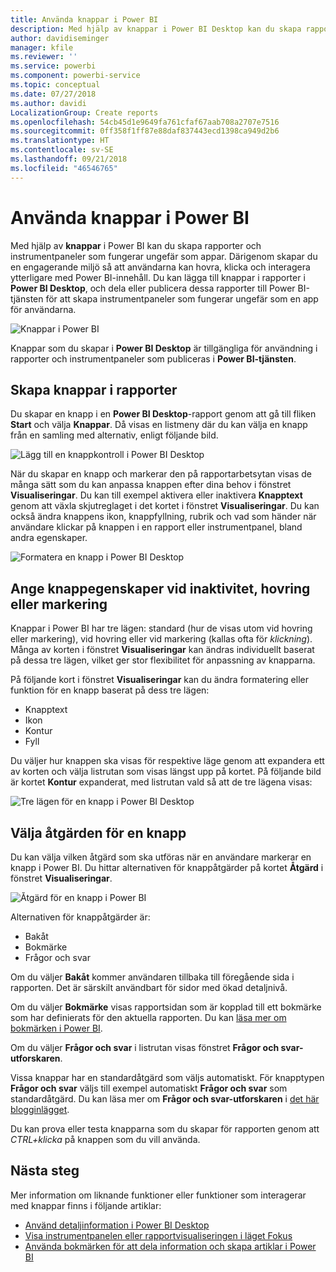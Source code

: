 ```yaml
---
title: Använda knappar i Power BI
description: Med hjälp av knappar i Power BI Desktop kan du skapa rapporter och instrumentpaneler som fungerar som appar, och fördjupa interaktionen med användare
author: davidiseminger
manager: kfile
ms.reviewer: ''
ms.service: powerbi
ms.component: powerbi-service
ms.topic: conceptual
ms.date: 07/27/2018
ms.author: davidi
LocalizationGroup: Create reports
ms.openlocfilehash: 54cb45d1e9649fa761cfaf67aab708a2707e7516
ms.sourcegitcommit: 0ff358f1ff87e88daf837443ecd1398ca949d2b6
ms.translationtype: HT
ms.contentlocale: sv-SE
ms.lasthandoff: 09/21/2018
ms.locfileid: "46546765"
---
```

# <a name="using-buttons-in-power-bi"></a>Använda knappar i Power BI
Med hjälp av **knappar** i Power BI kan du skapa rapporter och instrumentpaneler som fungerar ungefär som appar. Därigenom skapar du en engagerande miljö så att användarna kan hovra, klicka och interagera ytterligare med Power BI-innehåll. Du kan lägga till knappar i rapporter i **Power BI Desktop**, och dela eller publicera dessa rapporter till Power BI-tjänsten för att skapa instrumentpaneler som fungerar ungefär som en app för användarna.

![Knappar i Power BI](media/desktop-buttons/desktop-buttons_01.png)

Knappar som du skapar i **Power BI Desktop** är tillgängliga för användning i rapporter och instrumentpaneler som publiceras i **Power BI-tjänsten**.

## <a name="creating-buttons-in-reports"></a>Skapa knappar i rapporter
Du skapar en knapp i en **Power BI Desktop**-rapport genom att gå till fliken **Start** och välja **Knappar**. Då visas en listmeny där du kan välja en knapp från en samling med alternativ, enligt följande bild. 

![Lägg till en knappkontroll i Power BI Desktop](media/desktop-buttons/desktop-buttons_02.png)

När du skapar en knapp och markerar den på rapportarbetsytan visas de många sätt som du kan anpassa knappen efter dina behov i fönstret **Visualiseringar**. Du kan till exempel aktivera eller inaktivera **Knapptext** genom att växla skjutreglaget i det kortet i fönstret **Visualiseringar**. Du kan också ändra knappens ikon, knappfyllning, rubrik och vad som händer när användare klickar på knappen i en rapport eller instrumentpanel, bland andra egenskaper.

![Formatera en knapp i Power BI Desktop](media/desktop-buttons/desktop-buttons_03.png)

## <a name="set-button-properties-when-idle-hovered-over-or-selected"></a>Ange knappegenskaper vid inaktivitet, hovring eller markering

Knappar i Power BI har tre lägen: standard (hur de visas utom vid hovring eller markering), vid hovring eller vid markering (kallas ofta för *klickning*). Många av korten i fönstret **Visualiseringar** kan ändras individuellt baserat på dessa tre lägen, vilket ger stor flexibilitet för anpassning av knapparna.

På följande kort i fönstret **Visualiseringar** kan du ändra formatering eller funktion för en knapp baserat på dess tre lägen:

* Knapptext
* Ikon
* Kontur
* Fyll

Du väljer hur knappen ska visas för respektive läge genom att expandera ett av korten och välja listrutan som visas längst upp på kortet. På följande bild är kortet **Kontur** expanderat, med listrutan vald så att de tre lägena visas:

![Tre lägen för en knapp i Power BI Desktop](media/desktop-buttons/desktop-buttons_04.png)


## <a name="select-the-action-for-a-button"></a>Välja åtgärden för en knapp

Du kan välja vilken åtgärd som ska utföras när en användare markerar en knapp i Power BI. Du hittar alternativen för knappåtgärder på kortet **Åtgärd** i fönstret **Visualiseringar**.

![Åtgärd för en knapp i Power BI](media/desktop-buttons/desktop-buttons_05.png)

Alternativen för knappåtgärder är:

* Bakåt
* Bokmärke
* Frågor och svar

Om du väljer **Bakåt** kommer användaren tillbaka till föregående sida i rapporten. Det är särskilt användbart för sidor med ökad detaljnivå.

Om du väljer **Bokmärke** visas rapportsidan som är kopplad till ett bokmärke som har definierats för den aktuella rapporten. Du kan [läsa mer om bokmärken i Power BI](desktop-bookmarks.md). 

Om du väljer **Frågor och svar** i listrutan visas fönstret **Frågor och svar-utforskaren**. 

Vissa knappar har en standardåtgärd som väljs automatiskt. För knapptypen **Frågor och svar** väljs till exempel automatiskt **Frågor och svar** som standardåtgärd. Du kan läsa mer om **Frågor och svar-utforskaren** i [det här blogginlägget](https://powerbi.microsoft.com/blog/power-bi-desktop-april-2018-feature-summary/#Q&AExplorer).

Du kan prova eller testa knapparna som du skapar för rapporten genom att *CTRL+klicka* på knappen som du vill använda. 

## <a name="next-steps"></a>Nästa steg
Mer information om liknande funktioner eller funktioner som interagerar med knappar finns i följande artiklar:

* [Använd detaljinformation i Power BI Desktop](desktop-drillthrough.md)
* [Visa instrumentpanelen eller rapportvisualiseringen i läget Fokus](consumer/end-user-focus.md)
* [Använda bokmärken för att dela information och skapa artiklar i Power BI](desktop-bookmarks.md)


